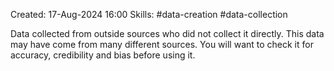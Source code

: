 Created: 17-Aug-2024 16:00
Skills: #data-creation #data-collection 

Data collected from outside sources who did not collect it directly. This data may have come from many different sources. You will want to check it for accuracy, credibility and bias before using it.
